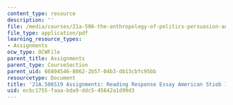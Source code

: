 ```yaml
---
content_type: resource
description: ''
file: /media/courses/21a-506-the-anthropology-of-politics-persuasion-and-power-spring-2019/ecbc1755faaabda9ddc545642a1d99d3_MIT21A_506S19_Sec3Mod1Respons2.pdf
file_type: application/pdf
learning_resource_types:
- Assignments
ocw_type: OCWFile
parent_title: Assignments
parent_type: CourseSection
parent_uid: 66804546-8062-2b57-04b3-db13cbfc95bb
resourcetype: Document
title: '21A.506S19 Assignments: Reading Response Essay American Stiob 1'
uid: ecbc1755-faaa-bda9-ddc5-45642a1d99d3
---
```

